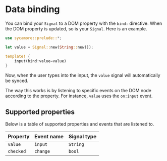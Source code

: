 # Data binding

You can bind your `Signal` to a DOM property with the `bind:` directive. When the DOM property is
updated, so is your `Signal`. Here is an example.

```rust
use sycamore::prelude::*;

let value = Signal::new(String::new());

template! {
    input(bind:value=value)
}
```

Now, when the user types into the input, the `value` signal will automatically be synced.

The way this works is by listening to specific events on the DOM node according to the property. For
instance, `value` uses the `on:input` event.

## Supported properties

Below is a table of supported properties and events that are listened to.

| Property  | Event name | Signal type |
| :-------- | :--------- | :---------- |
| `value`   | `input`    | `String`    |
| `checked` | `change`   | `bool`      |
